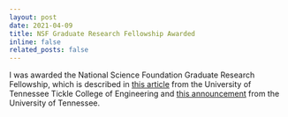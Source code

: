```yaml
---
layout: post
date: 2021-04-09
title: NSF Graduate Research Fellowship Awarded
inline: false
related_posts: false
---
```


I was awarded the National Science Foundation Graduate Research Fellowship, which is described in <a href="https://tickle.utk.edu/engineering-vols-earn-nsf-graduate-research-fellowships/">this article</a> from the University of Tennessee Tickle College of Engineering and <a href="https://news.utk.edu/2021/04/27/four-students-awarded-nsf-graduate-research-fellowships/">this announcement</a> from the University of Tennessee.